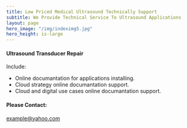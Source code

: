 ```yaml
---
title: Low Priced Medical Ultrasound Technically Support
subtitle: We Provide Technical Service To Ultrasound Applications
layout: page
hero_image: "/img/indeximg5.jpg"
hero_height: is-large
---
```


#### Ultrasound Transducer Repair

Include:

- Online documantation for applications installing.
- Cloud strategy online documantation support.
- Cloud and digital use cases online documantation support.

#### Please Contact:

example@yahoo.com
